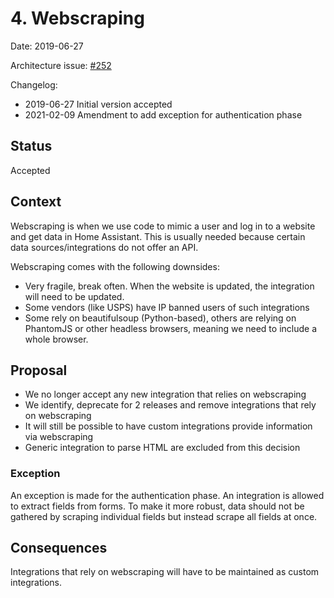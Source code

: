 # 4. Webscraping

Date: 2019-06-27

Architecture issue: [#252](https://github.com/home-assistant/architecture/issues/252)

Changelog:
 - 2019-06-27 Initial version accepted
 - 2021-02-09 Amendment to add exception for authentication phase

## Status

Accepted

## Context

Webscraping is when we use code to mimic a user and log in to a website and get data in Home Assistant. This is usually needed because certain data sources/integrations do not offer an API.

Webscraping comes with the following downsides:

- Very fragile, break often. When the website is updated, the integration will need to be updated.
- Some vendors (like USPS) have IP banned users of such integrations
- Some rely on beautifulsoup (Python-based), others are relying on PhantomJS or other headless browsers, meaning we need to include a whole browser.

## Proposal

- We no longer accept any new integration that relies on webscraping
- We identify, deprecate for 2 releases and remove integrations that rely on webscraping
- It will still be possible to have custom integrations provide information via webscraping
- Generic integration to parse HTML are excluded from this decision

### Exception

An exception is made for the authentication phase. An integration is allowed to extract fields from forms. To make it more robust, data should not be gathered by scraping individual fields but instead scrape all fields at once.

## Consequences

Integrations that rely on webscraping will have to be maintained as custom integrations.
